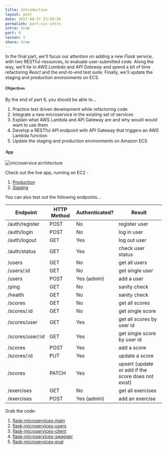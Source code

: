 ```yaml
---
title: Introduction
layout: post
date: 2017-08-27 23:59:59
permalink: part-six-intro
intro: true
part: 6
lesson: 1
share: true
---
```


In the final part, we'll focus our attention on adding a new *Flask* service, with two RESTful-resources, to evaluate user-submitted code. Along the way, we'll tie in *AWS Lambda* and *API Gateway* and spend a bit of time refactoring *React* and the *end-to-end* test suite. Finally, we'll update the staging and production environments on ECS.

#### <span style="font-family:'Montserrat', 'sans-serif';">Objectives</span>

By the end of part 6, you should be able to...

1. Practice test driven development while refactoring code
1. Integrate a new microservice in the existing set of services
1. Explain what AWS Lambda and API Gateway are and why would would want to use them
1. Develop a RESTful API endpoint with API Gateway that triggers an AWS Lambda function
1. Update the staging and production environments on Amazon ECS


#### <span style="font-family:'Montserrat', 'sans-serif';">App</span>

<div style="text-align:left;">
  <img src="/assets/img/testdriven-architecture-part6.png" style="max-width: 100%; border:0; box-shadow: none;" alt="microservice architecture">
</div>

Check out the live app, running on EC2 -

1. [Production](http://testdriven-production-alb-484275327.us-east-1.elb.amazonaws.com)
1. [Staging](http://testdriven-staging-alb-1378944177.us-east-1.elb.amazonaws.com)

You can also test out the following endpoints...

| Endpoint        | HTTP Method | Authenticated?  | Result            |
|-----------------|-------------|-----------------|-------------------|
| /auth/register  | POST        | No              | register user     |
| /auth/login     | POST        | No              | log in user       |
| /auth/logout    | GET         | Yes             | log out user      |
| /auth/status    | GET         | Yes             | check user status |
| /users          | GET         | No              | get all users     |
| /users/:id      | GET         | No              | get single user   |
| /users          | POST        | Yes (admin)     | add a user        |
| /ping           | GET         | No              | sanity check      |
| /health         | GET         | No              | sanity check      |
| /scores              | GET    | No             | get all scores              |
| /scores/:id          | GET    | No             | get single score            |
| /scores/user         | GET    | Yes            | get all scores by user id   |
| /scores/user/:id     | GET    | Yes            | get single score by user id |
| /scores              | POST   | Yes            | add a score                 |
| /scores/:id          | PUT    | Yes            | update a score              |
| /scores          | PATCH  | Yes            | upsert (update or add if the score does not exist)             |
| /exercises | GET         | No             | get all exercises |
| /exercises | POST        | Yes (admin)    | add an exercise   |

Grab the code:

1. [flask-microservices-main](https://github.com/realpython/flask-microservices-main)
1. [flask-microservices-users](https://github.com/realpython/flask-microservices-users)
1. [flask-microservices-client](https://github.com/realpython/flask-microservices-client)
1. [flask-microservices-swagger](https://github.com/realpython/flask-microservices-swagger)
1. [flask-microservices-eval](https://github.com/realpython/flask-microservices-eval)
